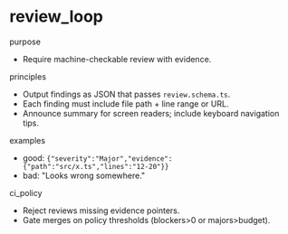 # review_loop

purpose

- Require machine-checkable review with evidence.

principles

- Output findings as JSON that passes `review.schema.ts`.
- Each finding must include file path + line range or URL.
- Announce summary for screen readers; include keyboard navigation tips.

examples

- good: `{"severity":"Major","evidence":{"path":"src/x.ts","lines":"12-20"}}`
- bad: "Looks wrong somewhere."

ci_policy

- Reject reviews missing evidence pointers.
- Gate merges on policy thresholds (blockers>0 or majors>budget).
